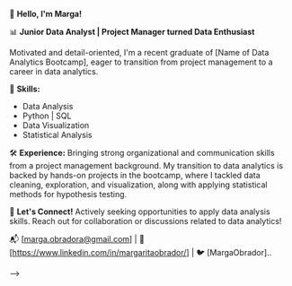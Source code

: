 
👋 **Hello, I'm Marga!**

📊 **Junior Data Analyst | Project Manager turned Data Enthusiast**

Motivated and detail-oriented, I'm a recent graduate of [Name of Data Analytics Bootcamp], eager to transition from project management to a career in data analytics.

🧰 **Skills:**
- Data Analysis
- Python | SQL
- Data Visualization
- Statistical Analysis

🛠️ **Experience:**
Bringing strong organizational and communication skills from a project management background. My transition to data analytics is backed by hands-on projects in the bootcamp, where I tackled data cleaning, exploration, and visualization, along with applying statistical methods for hypothesis testing.


📧 **Let's Connect!**
Actively seeking opportunities to apply data analysis skills. Reach out for collaboration or discussions related to data analytics!

📬 [marga.obradora@gmail.com] | 🔗 [https://www.linkedin.com/in/margaritaobrador/] | 🐦 [MargaObrador]..

-->
